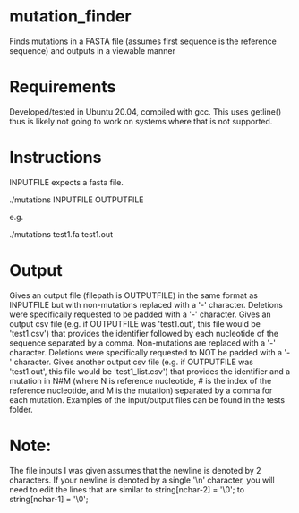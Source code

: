 # mutation_finder
Finds mutations in a FASTA file (assumes first sequence is the reference sequence) and outputs in a viewable manner

# Requirements
Developed/tested in Ubuntu 20.04, compiled with gcc. This uses getline() thus is likely not going to work on systems where that is not supported.

# Instructions
INPUTFILE expects a fasta file.

./mutations INPUTFILE OUTPUTFILE

e.g.

./mutations test1.fa test1.out

# Output
Gives an output file (filepath is OUTPUTFILE) in the same format as INPUTFILE but with non-mutations replaced with a '-' character. Deletions were specifically requested to be padded with a '-' character.
Gives an output csv file (e.g. if OUTPUTFILE was 'test1.out', this file would be 'test1.csv') that provides the identifier followed by each nucleotide of the sequence separated by a comma. Non-mutations are replaced with a '-' character. Deletions were specifically requested to NOT be padded with a '-' character.
Gives another output csv file (e.g. if OUTPUTFILE was 'test1.out', this file would be 'test1_list.csv') that provides the identifier and a mutation in N#M (where N is reference nucleotide, # is the index of the reference nucleotide, and M is the mutation) separated by a comma for each mutation.
Examples of the input/output files can be found in the tests folder.

# Note:
The file inputs I was given assumes that the newline is denoted by 2 characters.
If your newline is denoted by a single '\n' character, you will need to edit the lines that are similar to string[nchar-2] = '\0'; to string[nchar-1] = '\0';
